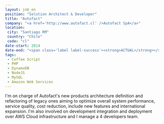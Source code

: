 ```yaml
---
layout: job_en
position: "Solution Architect & Developer"
title: "Autofact"
company: "<a href='http://www.autofact.cl' />Autofact SpA</a>"
location:
 city: "Santiago RM"
 country: "Chile"
 code: "cl"
date-start: 2014
date-end: "<span class='label label-success'><strong>ACTUAL</strong></span>"
tags:
 - Coffee Script
 - PHP
 - DynamoDB
 - NodeJS
 - MySQL
 - Amazon Web Services 
---
```


I'm on charge of Autofact's new products architecture definition and refactoring of legacy ones aiming to optimize overall system performance, service quality, cost reduction, include new features and international expansion. 
I'm also involved on development integration and deployment over AWS Cloud infrastructure and I manage a 4 developers team.

